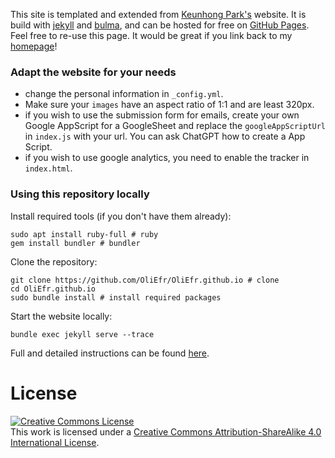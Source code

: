 This site is templated and extended from <a href="https://keunhong.com/">Keunhong Park's</a> website. It is build with [jekyll](https://docs.github.com/en/pages/setting-up-a-github-pages-site-with-jekyll) and [bulma](https://bulma.io/), and can be hosted for free on [GitHub Pages](https://pages.github.com/). Feel free to re-use this page. It would be great if you link back to my [homepage](oliver.hausdoerfer.de)!

### Adapt the website for your needs
- change the personal information in `_config.yml`.
- Make sure your `images` have an aspect ratio of 1:1 and are least 320px.
- if you wish to use the submission form for emails, create your own Google AppScript for a GoogleSheet and replace the `googleAppScriptUrl` in `index.js` with your url. You can ask ChatGPT how to create a App Script.
- if you wish to use google analytics, you need to enable the tracker in `index.html`.

### Using this repository locally

Install required tools (if you don't have them already):
```
sudo apt install ruby-full # ruby
gem install bundler # bundler
```

Clone the repository:
```
git clone https://github.com/OliEfr/OliEfr.github.io # clone
cd OliEfr.github.io
sudo bundle install # install required packages
```

Start the website locally:
```
bundle exec jekyll serve --trace
```

Full and detailed instructions can be found [here](https://docs.github.com/en/pages/setting-up-a-github-pages-site-with-jekyll/testing-your-github-pages-site-locally-with-jekyll).
# License
<a rel="license" href="http://creativecommons.org/licenses/by-sa/4.0/"><img alt="Creative Commons License" style="border-width:0" src="https://i.creativecommons.org/l/by-sa/4.0/88x31.png" /></a><br />This work is licensed under a <a rel="license" href="http://creativecommons.org/licenses/by-sa/4.0/">Creative Commons Attribution-ShareAlike 4.0 International License</a>. 

